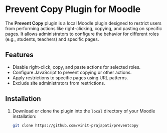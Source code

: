 # Prevent Copy Plugin for Moodle

The **Prevent Copy** plugin is a local Moodle plugin designed to restrict users from performing actions like right-clicking, copying, and pasting on specific pages. It allows administrators to configure the behavior for different roles (e.g., students, teachers) and specific pages.

## Features

- Disable right-click, copy, and paste actions for selected roles.
- Configure JavaScript to prevent copying or other actions.
- Apply restrictions to specific pages using URL patterns.
- Exclude site administrators from restrictions.

## Installation

1. Download or clone the plugin into the `local` directory of your Moodle installation:
   ```bash
   git clone https://github.com/vinit-prajapati/preventcopy
   
